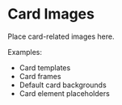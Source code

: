 
# Card Images

Place card-related images here.

Examples:
- Card templates
- Card frames
- Default card backgrounds
- Card element placeholders
